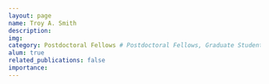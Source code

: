 ```yaml
---
layout: page
name: Troy A. Smith
description:
img:
category: Postdoctoral Fellows # Postdoctoral Fellows, Graduate Students, Postbac Research Assistants, Undergraduate Research Assistants
alum: true
related_publications: false
importance:
---
```

